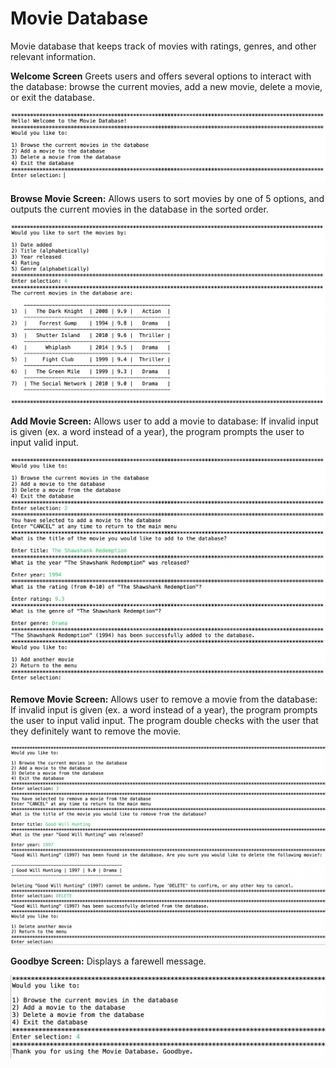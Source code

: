 # Movie Database
Movie database that keeps track of movies with ratings, genres, and other relevant information.

**Welcome Screen**
Greets users and offers several options to interact with the database: browse the current movies, add a new movie, delete a movie, or exit the database.

![](Welcome.png)

**Browse Movie Screen:**
Allows users to sort movies by one of 5 options, and outputs the current movies in the database in the sorted order.

![](Sort_Movies.png)

**Add Movie Screen:**
Allows user to add a movie to database: If invalid input is given (ex. a word instead of a year), the program prompts the user to input valid input. 

![](Add_Movie.png)

**Remove Movie Screen:**
Allows user to remove a movie from the database: If invalid input is given (ex. a word instead of a year), the program prompts the user to input valid input. The program double checks with the user that they definitely want to remove the movie. 

![](Delete_Movie.png)

**Goodbye Screen:**
Displays a farewell message.

![](Goodbye.png)
